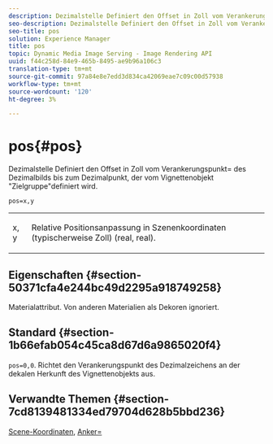 ```yaml
---
description: Dezimalstelle Definiert den Offset in Zoll vom Verankerungspunkt= des Dezimalbilds bis zum Dezimalpunkt, der vom Vignettenobjekt "Zielgruppe"definiert wird.
seo-description: Dezimalstelle Definiert den Offset in Zoll vom Verankerungspunkt= des Dezimalbilds bis zum Dezimalpunkt, der vom Vignettenobjekt "Zielgruppe"definiert wird.
seo-title: pos
solution: Experience Manager
title: pos
topic: Dynamic Media Image Serving - Image Rendering API
uuid: f44c258d-84e9-465b-8495-ae9b96a106c3
translation-type: tm+mt
source-git-commit: 97a84e8e7edd3d834ca42069eae7c09c00d57938
workflow-type: tm+mt
source-wordcount: '120'
ht-degree: 3%

---
```



# pos{#pos}

Dezimalstelle Definiert den Offset in Zoll vom Verankerungspunkt= des Dezimalbilds bis zum Dezimalpunkt, der vom Vignettenobjekt &quot;Zielgruppe&quot;definiert wird.

`pos=x,y`

<table id="simpletable_DB3B64EFB67A47AD843812324ABFAE45"> 
 <tr class="strow"> 
  <td class="stentry"> <p><span class="varname"> x</span>,<span class="varname"> y</span> </p></td> 
  <td class="stentry"> <p>Relative Positionsanpassung in Szenenkoordinaten (typischerweise Zoll) (real, real). </p></td> 
 </tr> 
</table>

## Eigenschaften {#section-50371cfa4e244bc49d2295a918749258}

Materialattribut. Von anderen Materialien als Dekoren ignoriert.

## Standard {#section-1b66efab054c45ca8d67d6a9865020f4}

`pos=0,0`. Richtet den Verankerungspunkt des Dezimalzeichens an der dekalen Herkunft des Vignettenobjekts aus.

## Verwandte Themen {#section-7cd8139481334ed79704d628b5bbd236}

[Scene-Koordinaten](../../../../../ir-api/http-protocol/image-rendering-api-ref/c-ir-http-protocol-ref/c-ir-http-protocol-syntax-and-features/c-ir-vignettes/c-ir-scene-coordinates.md#concept-528507024fa640b19a2631357febf7f1),  [Anker=](../../../../../ir-api/http-protocol/image-rendering-api-ref/c-ir-http-protocol-ref/c-ir-http-protocol-command-reference/r-ir-http-anchor.md#reference-d53923d785c9442997dc7f2199524c26)
